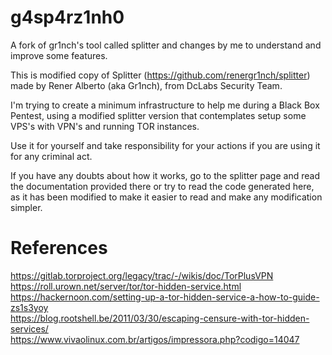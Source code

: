 # g4sp4rz1nh0
A fork of gr1nch's tool called splitter and changes by me to understand and improve some features.</br>

This is modified copy of Splitter (https://github.com/renergr1nch/splitter) made by Rener Alberto (aka Gr1nch), from DcLabs Security Team.</br>

I'm trying to create a minimum infrastructure to help me during a Black Box Pentest, using a modified splitter version that contemplates setup some VPS's with VPN's and running TOR instances.</br>

Use it for yourself and take responsibility for your actions if you are using it for any criminal act.</br>

If you have any doubts about how it works, go to the splitter page and read the documentation provided there or try to read the code generated here, as it has been modified to make it easier to read and make any modification simpler.</br>

# References

https://gitlab.torproject.org/legacy/trac/-/wikis/doc/TorPlusVPN</br>
https://roll.urown.net/server/tor/tor-hidden-service.html</br>
https://hackernoon.com/setting-up-a-tor-hidden-service-a-how-to-guide-zs1s3yoy</br>
https://blog.rootshell.be/2011/03/30/escaping-censure-with-tor-hidden-services/</br>
https://www.vivaolinux.com.br/artigos/impressora.php?codigo=14047</br>
